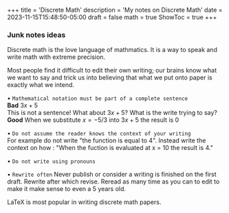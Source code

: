 +++
title = 'Discrete Math'
description = 'My notes on Discrete Math'
date = 2023-11-15T15:48:50-05:00
draft = false
math = true
ShowToc = true
+++

### Junk notes ideas
Discrete math is the love language of mathmatics. It is a way to speak and write math with extreme precision.

Most people find it difficult to edit their own writing; our brains know what we want to say
and trick us into believing that what we put onto paper is exactly what we intend.

• `Mathematical notation must be part of a complete sentence` \
**Bad** $3x + 5$ \
This is not a sentence! What about $3x + 5$? What is the write trying to say? \
**Good** When we substitute $x = -5/3$ into $3x + 5$ the result is 0

• `Do not assume the reader knows the context of your writing ` \
For example do not write "the function is equal to 4". Instead write the context on how : "When the fuction is evaluated at x = 10 the result is 4."

• `Do not write using pronouns`

• `Rewrite often` 
Never publish or consider a writing is finished on the first draft. Rewrite after which revise. Reread as many time as you can to edit to make it make sense to even a 5 years old.

LaTeX is most popular in writing discrete math papers.


